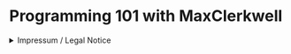 # Programming 101 with MaxClerkwell

<details>
  <summary>Impressum / Legal Notice</summary>

  **Angaben gemäß § 5 TMG:**

  nabla B Ingenieurbüro und Dienstleistungs UG (haftungsbeschränkt)  
  Gebäude B29  
  Herner Str. 299  
  44809 Bochum  
  Deutschland

  **Vertreten durch:**  
  Geschäftsführer Stephan Bökelmann

  **Kontakt:**  
  E-Mail: [office@nabla-b.engineering](mailto:office@nabla-b.engineering)

  **Registereintrag:**  
  Eintragung im Handelsregister.  
  Registergericht: Amtsgericht Bochum  
  Registernummer: HRB 18817

  **Umsatzsteuer-ID:**  
  Umsatzsteuer-Identifikationsnummer gemäß § 27a Umsatzsteuergesetz: DE338747475

  **Verantwortlich für den Inhalt nach § 55 Abs. 2 RStV:**  
  Stephan Bökelmann  
  Anschrift wie oben

  **EU-Streitschlichtung:**  
  Die Europäische Kommission stellt eine Plattform zur Online-Streitbeilegung (OS) bereit: [https://ec.europa.eu/consumers/odr/](https://ec.europa.eu/consumers/odr/).  
  Unsere E-Mail-Adresse finden Sie oben im Impressum.

  **Verbraucherstreitbeilegung/Universalschlichtungsstelle:**  
  Wir sind nicht bereit oder verpflichtet, an Streitbeilegungsverfahren vor einer Verbraucherschlichtungsstelle teilzunehmen.

  ---

  **Information pursuant to § 5 TMG (German Telemedia Act):**

  nabla B Ingenieurbüro und Dienstleistungs UG (haftungsbeschränkt)  
  Building B29  
  Herner Str. 299  
  44809 Bochum  
  Germany

  **Represented by:**  
  Managing Director Stephan Bökelmann

  **Contact:**  
  Email: [office@nabla-b.engineering](mailto:office@nabla-b.engineering)

  **Commercial Register Entry:**  
  Entry in the commercial register.  
  Register Court: Local Court Bochum  
  Registration Number: HRB 18817

  **VAT ID:**  
  Value Added Tax Identification Number according to § 27a German Value Added Tax Act: DE338747475

  **Person responsible for content in accordance with § 55 para. 2 RStV (German Interstate Broadcasting Agreement):**  
  Stephan Bökelmann  
  Address as above

  **EU Dispute Resolution:**  
  The European Commission provides a platform for online dispute resolution (ODR): [https://ec.europa.eu/consumers/odr/](https://ec.europa.eu/consumers/odr/).  
  Our email address can be found above in the legal notice.

  **Consumer Dispute Resolution/Universal Arbitration Board:**  
  We are not willing or obliged to participate in dispute resolution proceedings before a consumer arbitration board.

</details>
